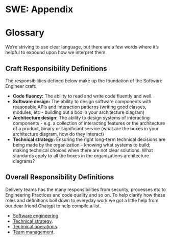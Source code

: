# SWE: Appendix

# Glossary

We’re striving to use clear language, but there are a few words where it’s helpful to expound upon how we interpret them.

## Craft Responsibility Definitions

The responsibilities defined below make up the foundation of the Software Engineer craft:

- **Code fluency:** The ability to read and write code fluently and well.
- **Software design:** The ability to design software components with reasonable APIs and interaction patterns (writing good classes, modules, etc - building out a box in your architecture diagram)
- **Architecture design:** The ability to design systems of interacting components - e.g. a collection of interacting features or the architecture of a product, binary or significant service (what are the boxes in your architecture diagram, how do they interact)
- **Technical strategy:** Ensuring the right long-term technical decisions are being made by the organization - knowing what systems to build; making technical choices when there are not clear solutions. What standards apply to all the boxes in the organizations architecture diagrams?

## Overall Responsibility Definitions

Delivery teams has the many responsibilities from security, processes etc to Engineering Practices and code quality and so on. To help clarify how these roles and definitions boil down to everyday work we got a little help from our dear friend Chatgpt to help compile a list.

- [Software engineering](./../appendix/seniorityResponsibilitiesSoftwareEngineering.md).
- [Technical strategy](./../appendix/seniorityResponsibilitiesTechnicalStrategy.md).
- [Technical operations](./../appendix/seniorityResponsibilitiesTechnicalOperations.md).
- [Team management](./../appendix/seniorityResponsibilitiesTeamManagement.md).
